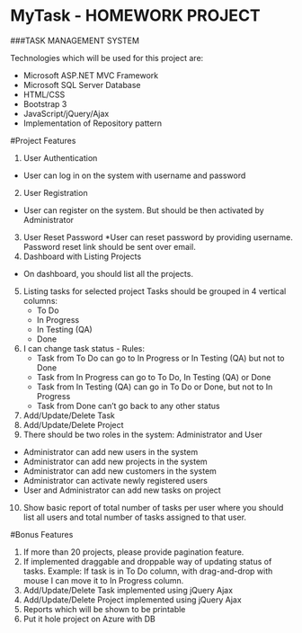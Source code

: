# MyTask - HOMEWORK PROJECT
###TASK MANAGEMENT SYSTEM

Technologies which will be used for this project are:
* Microsoft ASP.NET MVC Framework
* Microsoft SQL Server Database
* HTML/CSS
* Bootstrap 3
* JavaScript/jQuery/Ajax
* Implementation of Repository pattern


#Project Features

1. User Authentication
  * User can log in on the system with username and password
2. User Registration
  * User can register on the system. But should be then activated by Administrator
3. User Reset Password
	*User can reset password by providing username. Password reset link should be sent over email.
4. Dashboard with Listing Projects
  * On dashboard, you should list all the projects.
5. Listing tasks for selected project
	Tasks should be grouped in 4 vertical columns:
    * To Do
    * In Progress
    * In Testing (QA)
    * Done	
6. I can change task status - Rules: 
    * Task from To Do can go to In Progress or In Testing (QA) but not to Done
    * Task from In Progress can go to To Do, In Testing (QA) or Done
    * Task from In Testing (QA) can go in To Do or Done, but not to In Progress
    * Task from Done can’t go back to any other status
7. Add/Update/Delete Task
8. Add/Update/Delete Project
9. There should be two roles in the system: Administrator and User
  * Administrator can add new users in the system
  * Administrator can add new projects in the system
  * Administrator can add new customers in the system
  * Administrator can activate newly registered users
  * User and Administrator can add new tasks on project
10. Show basic report of total number of tasks per user where you should list all users and total number of tasks assigned to that user.


#Bonus Features
1. If more than 20 projects, please provide pagination feature.
2. If implemented draggable and droppable way of updating status of tasks. Example: If task is in To Do column, with drag-and-drop with mouse I can move it to In Progress column.
3. Add/Update/Delete Task implemented using jQuery Ajax
4. Add/Update/Delete Project implemented using jQuery Ajax
5. Reports which will be shown to be printable
6. Put it hole project on Azure with DB
